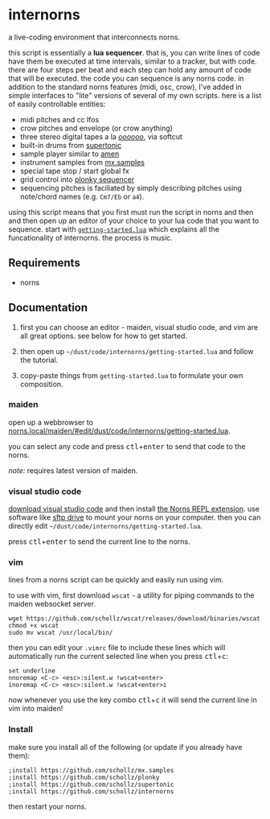 # internorns

a live-coding environment that interconnects norns.

this script is essentially a **lua sequencer**. that is, you can write lines of code have them be executed at time intervals, similar to a tracker, but with code.  there are four steps per beat and each step can hold any amount of code that will be executed. the code you can sequence is any norns code. in addition to the standard norns features (midi, osc, crow), I've added in simple interfaces to "lite" versions of several of my own scripts. here is a list of easily controllable entities:

- midi pitches and cc lfos
- crow pitches and envelope (or crow anything)
- three stereo digital tapes a la [*oooooo*](https://llllllll.co/t/oooooo), via softcut
- built-in drums from [supertonic](https://llllllll.co/t/supertonic/)
- sample player similar to [amen](https://llllllll.co/t/amen/)
- instrument samples from [mx.samples](https://llllllll.co/t/mx-samples/)
- special tape stop / start global fx
- grid control into [plonky sequencer](https://llllllll.co/t/plonky/)
- sequencing pitches is faciliated by simply describing pitches using note/chord names (e.g. `Cm7/Eb` or `a4`). 

using this script means that you first must run the script in norns and then and then open up an editor of your choice to your lua code that you want to sequence. start with [`getting-started.lua`](https://github.com/schollz/internorns/blob/main/getting-started.lua) which explains all the funcationality of internorns. the process is music.


## Requirements

- norns

## Documentation

1. first you can choose an editor - maiden, visual studio code, and vim are all great options. see below for how to get started.

2. then open up `~/dust/code/internorns/getting-started.lua` and follow the tutorial.

3. copy-paste things from `getting-started.lua` to formulate your own composition.

### maiden


open up a webbrowser to [norns.local/maiden/#edit/dust/code/internorns/getting-started.lua](norns.local/maiden/#edit/dust/code/internorns/getting-started.lua).

you can select any code and press <kbd>ctl</kbd>+<kbd>enter</kbd> to send that code to the norns.

_note:_ requires latest version of maiden.

### visual studio code

[download visual studio code](https://code.visualstudio.com/) and then install [the Norns REPL extension](https://llllllll.co/t/norns-repl-vscode-extension/41382). use software like [sftp drive](https://www.nsoftware.com/sftp/drive/) to mount your norns on your computer. then you can directly edit `~/dust/code/internorns/getting-started.lua`. 

press <kbd>ctl</kbd>+<kbd>enter</kbd> to send the current line to the norns.

### vim

lines from a norns script can be quickly and easily run using vim.

to use with vim, first download `wscat` - a utility for piping commands to the maiden websocket server.

```
wget https://github.com/schollz/wscat/releases/download/binaries/wscat
chmod +x wscat
sudo mv wscat /usr/local/bin/
```

then you can edit your `.vimrc` file to include these lines which will automatically run
the current selected line when you press <kbd>ctl</kbd>+<kbd>c</kbd>:

```vim
set underline
nnoremap <C-c> <esc>:silent.w !wscat<enter>
inoremap <C-c> <esc>:silent.w !wscat<enter>i
```

now whenever you use the key combo <kbd>ctl</kbd>+<kbd>c</kbd> it will send the current line in vim into maiden!


### Install

make sure you install all of the following (or update if you already have them):

```
;install https://github.com/schollz/mx.samples
;install https://github.com/schollz/plonky
;install https://github.com/schollz/supertonic
;install https://github.com/schollz/internorns
```

then restart your norns.
